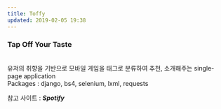 ```yaml
---
title: Toffy
updated: 2019-02-05 19:38
---
```

### Tap Off Your Taste
<br>
유저의 취향을 기반으로 모바일 게임을 태그로 분류하여 추천, 소개해주는 single-page application
<br>
Packages : django, bs4, selenium, lxml, requests

참고 사이트 : **_Spotify_** 
